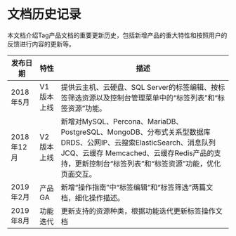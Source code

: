 # 文档历史记录

本文档介绍Tag产品文档的重要更新历史，包括新增产品的重大特性和按照用户的反馈进行内容的更新等。

|发布日期|特性|描述|
|-|-|-|
|2018年5月|V1版本上线|提供云主机、云硬盘、SQL Server的标签编辑、按标签筛选资源以及控制台管理菜单中的“标签列表”和“标签资源”功能。|
|2018年12月|V2版本上线|新增对MySQL、Percona、MariaDB、PostgreSQL、MongoDB、分布式关系型数据库DRDS、公网IP、云搜索ElasticSearch、消息队列JCQ、云缓存 Memcached、云缓存Redis产品的支持，更新控制台“标签列表”和“标签资源”功能，优化页面交互。|
|2019年2月|产品GA|新增“操作指南”中“标签编辑”和“标签筛选”两篇文档，细化操作描述。|
|2019年8月|功能迭代|更新支持的资源种类，根据功能迭代更新标签操作文档|
